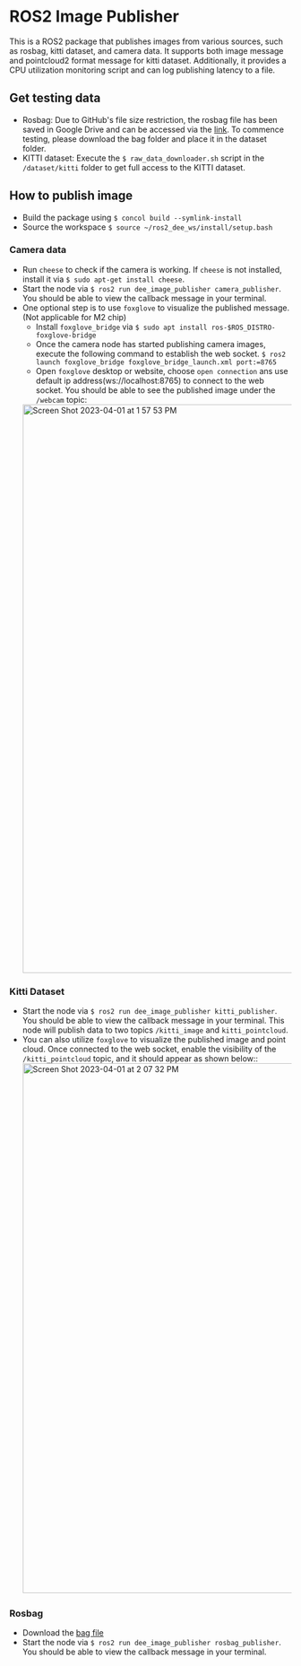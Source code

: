 # ROS2 Image Publisher
This is a ROS2 package that publishes images from various sources, such as rosbag, kitti dataset, and camera data. It supports both image message and pointcloud2 format message for kitti dataset. Additionally, it provides a CPU utilization monitoring script and can log publishing latency to a file.
## Get testing data
- Rosbag: Due to GitHub's file size restriction, the rosbag file has been saved in Google Drive and can be accessed via the [link](https://drive.google.com/drive/folders/1_Jn4lQfxXrxvIvLHaN3ElknRP7Vp-u8j?usp=sharing). To commence testing, please download the bag folder and place it in the dataset folder.
- KITTI dataset: Execute the `$ raw_data_downloader.sh` script in the `/dataset/kitti` folder to get full access to the KITTI dataset.

## How to publish image
- Build the package using `$ concol build --symlink-install`
- Source the workspace `$ source ~/ros2_dee_ws/install/setup.bash`
### Camera data
- Run `cheese` to check if the camera is working. If `cheese` is not installed, install it via `$ sudo apt-get install cheese`.
- Start the node via `$ ros2 run dee_image_publisher camera_publisher`. You should be able to view the callback message in your terminal.
- One optional step is to use `foxglove` to visualize the published message. (Not applicable for M2 chip)
  - Install `foxglove_bridge` via `$ sudo apt install ros-$ROS_DISTRO-foxglove-bridge` 
  - Once the camera node has started publishing camera images, execute the following command to establish the web socket. `$ ros2 launch foxglove_bridge foxglove_bridge_launch.xml port:=8765`
  - Open `foxglove` desktop or website, choose `open connection` ans use default ip address(ws://localhost:8765) to connect to the web socket. You should be able to see the published image under the `/webcam` topic:
  <img width="1014" alt="Screen Shot 2023-04-01 at 1 57 53 PM" src="https://user-images.githubusercontent.com/90799662/229339613-618cdd8d-b995-4a6a-ab88-44ff559f000b.png">

### Kitti Dataset
- Start the node via `$ ros2 run dee_image_publisher kitti_publisher`. You should be able to view the callback message in your terminal. This node will publish data to two topics `/kitti_image` and `kitti_pointcloud`.
- You can also utilize `foxglove` to visualize the published image and point cloud. Once connected to the web socket, enable the visibility of the `/kitti_pointcloud` topic, and it should appear as shown below::
  <img width="945" alt="Screen Shot 2023-04-01 at 2 07 32 PM" src="https://user-images.githubusercontent.com/90799662/229339877-46bbabc9-eb18-435d-b194-87c838ccb51a.png">
  
### Rosbag
- Download the [bag file](#get-testing-data)
- Start the node via `$ ros2 run dee_image_publisher rosbag_publisher`. You should be able to view the callback message in your terminal.
